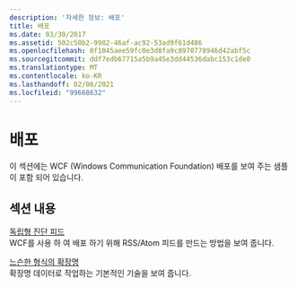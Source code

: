 ```yaml
---
description: '자세한 정보: 배포'
title: 배포
ms.date: 03/30/2017
ms.assetid: 502c50b2-9982-46af-ac92-53ad9f61d486
ms.openlocfilehash: 0f1045aee59fc0e3d8fa9c8970778946d42abf5c
ms.sourcegitcommit: ddf7edb67715a5b9a45e3dd44536dabc153c1de0
ms.translationtype: MT
ms.contentlocale: ko-KR
ms.lasthandoff: 02/06/2021
ms.locfileid: "99668632"
---
```

# <a name="syndication"></a>배포

이 섹션에는 WCF (Windows Communication Foundation) 배포를 보여 주는 샘플이 포함 되어 있습니다.  
  
## <a name="in-this-section"></a>섹션 내용  

 [독립형 진단 피드](stand-alone-diagnostics-feed-sample.md)  
 WCF를 사용 하 여 배포 하기 위해 RSS/Atom 피드를 만드는 방법을 보여 줍니다.  
  
 [느슨한 형식의 확장명](loosely-typed-extensions-sample.md)  
 확장명 데이터로 작업하는 기본적인 기술을 보여 줍니다.
